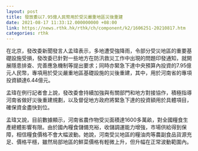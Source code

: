 ```yaml
---
layout: post
title: 發放委以7.95億人民幣用於受災嚴重地區災後重建
date: 2021-08-17 11:33:12.000000000 +08:00
link: https://news.rthk.hk/rthk/ch/component/k2/1606251-20210817.htm
categories: rthk
---
```


在北京，發改委新聞發言人孟瑋表示，多地遭受強降雨，令部分受災地區的重要基礎設施受損，發改委已針對一些地方在防汛救災工作中出現的問題印發通知，就開展隱患排查、完善應急機制等提出要求；同時亦緊急下達中央預算內投資的7.95億元人民幣，專項用於受災嚴重地區基礎設施的災後重建，其中，用於河南省的專項投資額達6.44億元。

孟瑋在例行記者會上說，發改委會持續加強與有關部門和地方對接協作，積極指導河南省做好災後重建規劃，以及督促地方政府將緊急下達的投資額用於具體項目，確保資金盡快到位。

孟瑋又說，目前數據顯示，河南省農作物受災面積達1600多萬畝，對全國糧食生產總體影響有限。由於國內糧食儲備充裕，收儲調運能力增強，市場供給得到保障，相信糧食價格不會大幅波動。她說，河南受災地區的糧油肉等農副食品貨源充足、價格平穩，雖然局部地區的鮮菜價格有輕微上升，但升幅在正常波動範圍內。
